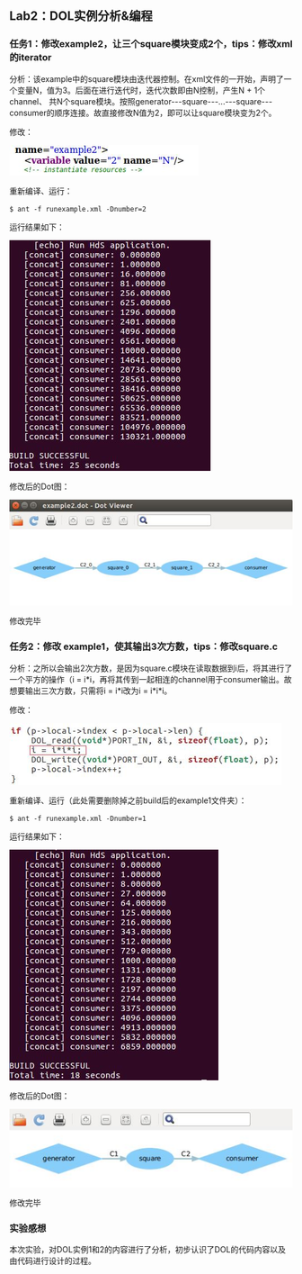 ## Lab2：DOL实例分析&编程

### 任务1：修改example2，让三个square模块变成2个，tips：修改xml的iterator
分析：该example中的square模块由迭代器控制。在xml文件的一开始，声明了一个变量N，值为3。后面在进行迭代时，迭代次数即由N控制，产生N + 1个channel、 共N个square模块。按照generator---square---...---square---consumer的顺序连接。故直接修改N值为2，即可以让square模块变为2个。

修改：

![img_01](https://raw.githubusercontent.com/XrLee/images/master/Lab2_01.JPG)

重新编译、运行：

	$ ant -f runexample.xml -Dnumber=2

运行结果如下：

![img_02](https://raw.githubusercontent.com/XrLee/images/master/Lab2_02.JPG)

修改后的Dot图：

![img_03](https://raw.githubusercontent.com/XrLee/images/master/Lab2_03.JPG)

修改完毕

### 任务2：修改 example1，使其输出3次方数，tips：修改square.c
分析：之所以会输出2次方数，是因为square.c模块在读取数据到i后，将其进行了一个平方的操作（i = i\*i，再将其传到一起相连的channel用于consumer输出。故想要输出三次方数，只需将i = i\*i改为i = i\*i\*i。

修改：

![img_04](https://raw.githubusercontent.com/XrLee/images/master/Lab2_04.jpg)

重新编译、运行（此处需要删除掉之前build后的example1文件夹）：

	$ ant -f runexample.xml -Dnumber=1
运行结果如下：

![img_05](https://raw.githubusercontent.com/XrLee/images/master/Lab2_05.JPG)

修改后的Dot图：

![img_06](https://raw.githubusercontent.com/XrLee/images/master/Lab2_06.JPG)

修改完毕

### 实验感想
本次实验，对DOL实例1和2的内容进行了分析，初步认识了DOL的代码内容以及由代码进行设计的过程。



